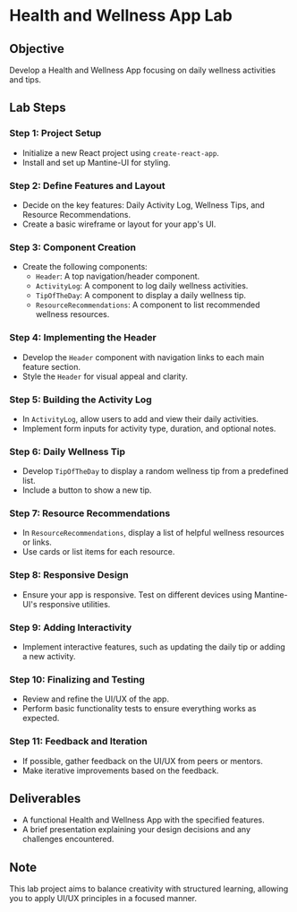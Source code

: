# Health and Wellness App Lab

## Objective
Develop a Health and Wellness App focusing on daily wellness activities and tips.

## Lab Steps

### Step 1: Project Setup
- Initialize a new React project using `create-react-app`.
- Install and set up Mantine-UI for styling.

### Step 2: Define Features and Layout
- Decide on the key features: Daily Activity Log, Wellness Tips, and Resource Recommendations.
- Create a basic wireframe or layout for your app's UI.

### Step 3: Component Creation
- Create the following components:
  - `Header`: A top navigation/header component.
  - `ActivityLog`: A component to log daily wellness activities.
  - `TipOfTheDay`: A component to display a daily wellness tip.
  - `ResourceRecommendations`: A component to list recommended wellness resources.

### Step 4: Implementing the Header
- Develop the `Header` component with navigation links to each main feature section.
- Style the `Header` for visual appeal and clarity.

### Step 5: Building the Activity Log
- In `ActivityLog`, allow users to add and view their daily activities.
- Implement form inputs for activity type, duration, and optional notes.

### Step 6: Daily Wellness Tip
- Develop `TipOfTheDay` to display a random wellness tip from a predefined list.
- Include a button to show a new tip.

### Step 7: Resource Recommendations
- In `ResourceRecommendations`, display a list of helpful wellness resources or links.
- Use cards or list items for each resource.

### Step 8: Responsive Design
- Ensure your app is responsive. Test on different devices using Mantine-UI's responsive utilities.

### Step 9: Adding Interactivity
- Implement interactive features, such as updating the daily tip or adding a new activity.

### Step 10: Finalizing and Testing
- Review and refine the UI/UX of the app.
- Perform basic functionality tests to ensure everything works as expected.

### Step 11: Feedback and Iteration
- If possible, gather feedback on the UI/UX from peers or mentors.
- Make iterative improvements based on the feedback.

## Deliverables
- A functional Health and Wellness App with the specified features.
- A brief presentation explaining your design decisions and any challenges encountered.

## Note
This lab project aims to balance creativity with structured learning, allowing you to apply UI/UX principles in a focused manner.
